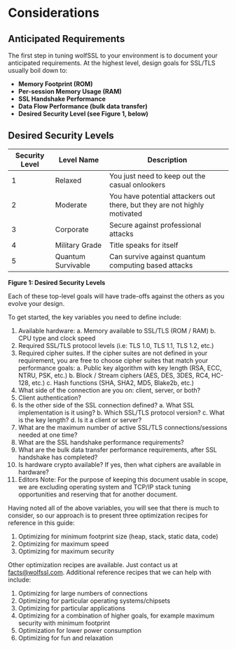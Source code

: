 # Considerations

## Anticipated Requirements

The first step in tuning wolfSSL to your environment is to document your anticipated requirements.
At the highest level, design goals for SSL/TLS usually boil down to:

- **Memory Footprint (ROM)**
- **Per-session Memory Usage (RAM)**
- **SSL Handshake Performance**
- **Data Flow Performance (bulk data transfer)**
- **Desired Security Level (see Figure 1, below)**

## Desired Security Levels

| Security Level | Level Name          | Description                                             |
|----------------|---------------------|---------------------------------------------------------|
| 1              | Relaxed             | You just need to keep out the casual onlookers          |
| 2              | Moderate            | You have potential attackers out there, but they are not highly motivated |
| 3              | Corporate           | Secure against professional attacks                     |
| 4              | Military Grade      | Title speaks for itself                                 |
| 5              | Quantum Survivable  | Can survive against quantum computing based attacks     |

**Figure 1: Desired Security Levels**

Each of these top-level goals will have trade-offs against the others as you evolve your design.

To get started, the key variables you need to define include:

1. Available hardware:
    a. Memory available to SSL/TLS (ROM / RAM)
    b. CPU type and clock speed
2. Required SSL/TLS protocol levels (i.e: TLS 1.0, TLS 1.1, TLS 1.2, etc.)
3. Required cipher suites. If the cipher suites are not defined in your requirement, you are
free to choose cipher suites that match your performance goals:
    a. Public key algorithm with key length (RSA, ECC, NTRU, PSK, etc.)
    b. Block / Stream ciphers (AES, DES, 3DES, RC4, HC-128, etc.)
    c. Hash functions (SHA, SHA2, MD5, Blake2b, etc.)
4. What side of the connection are you on: client, server, or both?
5. Client authentication?
6. Is the other side of the SSL connection defined?
    a. What SSL implementation is it using?
    b. Which SSL/TLS protocol version?
    c. What is the key length?
    d. Is it a client or server?
7. What are the maximum number of active SSL/TLS connections/sessions needed at one time?
8. What are the SSL handshake performance requirements?
9. What are the bulk data transfer performance requirements, after SSL handshake has completed?
10. Is hardware crypto available? If yes, then what ciphers are available in hardware?
11. Editors Note: For the purpose of keeping this document usable in scope, we are excluding
operating system and TCP/IP stack tuning opportunities and reserving that for another document.

Having noted all of the above variables, you will see that there is much to consider, so our
approach is to present three optimization recipes for reference in this guide:

1. Optimizing for minimum footprint size (heap, stack, static data, code)
2. Optimizing for maximum speed
3. Optimizing for maximum security

Other optimization recipes are available. Just contact us at
[facts@wolfssl.com](mailto:facts@wolfssl.com).
Additional reference recipes that we can help with include:

1. Optimizing for large numbers of connections
2. Optimizing for particular operating systems/chipsets
3. Optimizing for particular applications
4. Optimizing for a combination of higher goals, for example maximum security with minimum footprint
5. Optimization for lower power consumption
6. Optimizing for fun and relaxation
